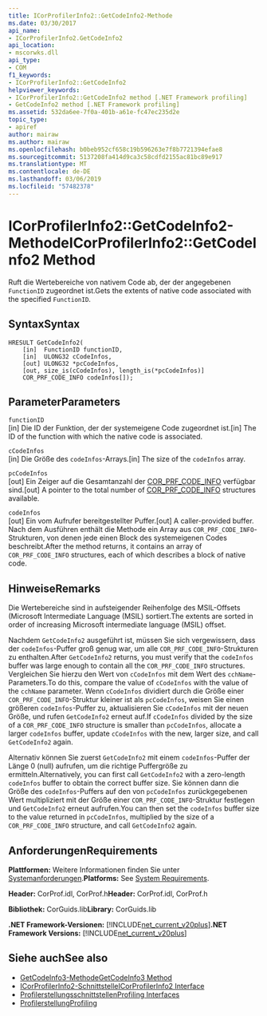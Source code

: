 ```yaml
---
title: ICorProfilerInfo2::GetCodeInfo2-Methode
ms.date: 03/30/2017
api_name:
- ICorProfilerInfo2.GetCodeInfo2
api_location:
- mscorwks.dll
api_type:
- COM
f1_keywords:
- ICorProfilerInfo2::GetCodeInfo2
helpviewer_keywords:
- ICorProfilerInfo2::GetCodeInfo2 method [.NET Framework profiling]
- GetCodeInfo2 method [.NET Framework profiling]
ms.assetid: 532da6ee-7f0a-401b-a61e-fc47ec235d2e
topic_type:
- apiref
author: mairaw
ms.author: mairaw
ms.openlocfilehash: b0beb952cf658c19b596263e7f8b7721394efae8
ms.sourcegitcommit: 5137208fa414d9ca3c58cdfd2155ac81bc89e917
ms.translationtype: MT
ms.contentlocale: de-DE
ms.lasthandoff: 03/06/2019
ms.locfileid: "57482378"
---
```

# <a name="icorprofilerinfo2getcodeinfo2-method"></a><span data-ttu-id="b7758-102">ICorProfilerInfo2::GetCodeInfo2-Methode</span><span class="sxs-lookup"><span data-stu-id="b7758-102">ICorProfilerInfo2::GetCodeInfo2 Method</span></span>
<span data-ttu-id="b7758-103">Ruft die Wertebereiche von nativem Code ab, der der angegebenen `FunctionID` zugeordnet ist.</span><span class="sxs-lookup"><span data-stu-id="b7758-103">Gets the extents of native code associated with the specified `FunctionID`.</span></span>  
  
## <a name="syntax"></a><span data-ttu-id="b7758-104">Syntax</span><span class="sxs-lookup"><span data-stu-id="b7758-104">Syntax</span></span>  
  
```  
HRESULT GetCodeInfo2(  
    [in]  FunctionID functionID,  
    [in]  ULONG32 cCodeInfos,  
    [out] ULONG32 *pcCodeInfos,  
    [out, size_is(cCodeInfos), length_is(*pcCodeInfos)]  
    COR_PRF_CODE_INFO codeInfos[]);  
```  
  
## <a name="parameters"></a><span data-ttu-id="b7758-105">Parameter</span><span class="sxs-lookup"><span data-stu-id="b7758-105">Parameters</span></span>  
 `functionID`  
 <span data-ttu-id="b7758-106">[in] Die ID der Funktion, der der systemeigene Code zugeordnet ist.</span><span class="sxs-lookup"><span data-stu-id="b7758-106">[in] The ID of the function with which the native code is associated.</span></span>  
  
 `cCodeInfos`  
 <span data-ttu-id="b7758-107">[in] Die Größe des `codeInfos`-Arrays.</span><span class="sxs-lookup"><span data-stu-id="b7758-107">[in] The size of the `codeInfos` array.</span></span>  
  
 `pcCodeInfos`  
 <span data-ttu-id="b7758-108">[out] Ein Zeiger auf die Gesamtanzahl der [COR_PRF_CODE_INFO](../../../../docs/framework/unmanaged-api/profiling/cor-prf-code-info-structure.md) verfügbar sind.</span><span class="sxs-lookup"><span data-stu-id="b7758-108">[out] A pointer to the total number of [COR_PRF_CODE_INFO](../../../../docs/framework/unmanaged-api/profiling/cor-prf-code-info-structure.md) structures available.</span></span>  
  
 `codeInfos`  
 <span data-ttu-id="b7758-109">[out] Ein vom Aufrufer bereitgestellter Puffer.</span><span class="sxs-lookup"><span data-stu-id="b7758-109">[out] A caller-provided buffer.</span></span> <span data-ttu-id="b7758-110">Nach dem Ausführen enthält die Methode ein Array aus `COR_PRF_CODE_INFO`-Strukturen, von denen jede einen Block des systemeigenen Codes beschreibt.</span><span class="sxs-lookup"><span data-stu-id="b7758-110">After the method returns, it contains an array of `COR_PRF_CODE_INFO` structures, each of which describes a block of native code.</span></span>  
  
## <a name="remarks"></a><span data-ttu-id="b7758-111">Hinweise</span><span class="sxs-lookup"><span data-stu-id="b7758-111">Remarks</span></span>  
 <span data-ttu-id="b7758-112">Die Wertebereiche sind in aufsteigender Reihenfolge des MSIL-Offsets (Microsoft Intermediate Language (MSIL) sortiert.</span><span class="sxs-lookup"><span data-stu-id="b7758-112">The extents are sorted in order of increasing Microsoft intermediate language (MSIL) offset.</span></span>  
  
 <span data-ttu-id="b7758-113">Nachdem `GetCodeInfo2` ausgeführt ist, müssen Sie sich vergewissern, dass der `codeInfos`-Puffer groß genug war, um alle `COR_PRF_CODE_INFO`-Strukturen zu enthalten.</span><span class="sxs-lookup"><span data-stu-id="b7758-113">After `GetCodeInfo2` returns, you must verify that the `codeInfos` buffer was large enough to contain all the `COR_PRF_CODE_INFO` structures.</span></span> <span data-ttu-id="b7758-114">Vergleichen Sie hierzu den Wert von `cCodeInfos` mit dem Wert des `cchName`-Parameters.</span><span class="sxs-lookup"><span data-stu-id="b7758-114">To do this, compare the value of `cCodeInfos` with the value of the `cchName` parameter.</span></span> <span data-ttu-id="b7758-115">Wenn `cCodeInfos` dividiert durch die Größe einer `COR_PRF_CODE_INFO`-Struktur kleiner ist als `pcCodeInfos`, weisen Sie einen größeren `codeInfos`-Puffer zu, aktualisieren Sie `cCodeInfos` mit der neuen Größe, und rufen `GetCodeInfo2` erneut auf.</span><span class="sxs-lookup"><span data-stu-id="b7758-115">If `cCodeInfos` divided by the size of a `COR_PRF_CODE_INFO` structure is smaller than `pcCodeInfos`, allocate a larger `codeInfos` buffer, update `cCodeInfos` with the new, larger size, and call `GetCodeInfo2` again.</span></span>  
  
 <span data-ttu-id="b7758-116">Alternativ können Sie zuerst `GetCodeInfo2` mit einem `codeInfos`-Puffer der Länge 0 (null) aufrufen, um die richtige Puffergröße zu ermitteln.</span><span class="sxs-lookup"><span data-stu-id="b7758-116">Alternatively, you can first call `GetCodeInfo2` with a zero-length `codeInfos` buffer to obtain the correct buffer size.</span></span> <span data-ttu-id="b7758-117">Sie können dann die Größe des `codeInfos`-Puffers auf den von `pcCodeInfos` zurückgegebenen Wert multipliziert mit der Größe einer `COR_PRF_CODE_INFO`-Struktur festlegen und `GetCodeInfo2` erneut aufrufen.</span><span class="sxs-lookup"><span data-stu-id="b7758-117">You can then set the `codeInfos` buffer size to the value returned in `pcCodeInfos`, multiplied by the size of a `COR_PRF_CODE_INFO` structure, and call `GetCodeInfo2` again.</span></span>  
  
## <a name="requirements"></a><span data-ttu-id="b7758-118">Anforderungen</span><span class="sxs-lookup"><span data-stu-id="b7758-118">Requirements</span></span>  
 <span data-ttu-id="b7758-119">**Plattformen:** Weitere Informationen finden Sie unter [Systemanforderungen](../../../../docs/framework/get-started/system-requirements.md).</span><span class="sxs-lookup"><span data-stu-id="b7758-119">**Platforms:** See [System Requirements](../../../../docs/framework/get-started/system-requirements.md).</span></span>  
  
 <span data-ttu-id="b7758-120">**Header:** CorProf.idl, CorProf.h</span><span class="sxs-lookup"><span data-stu-id="b7758-120">**Header:** CorProf.idl, CorProf.h</span></span>  
  
 <span data-ttu-id="b7758-121">**Bibliothek:** CorGuids.lib</span><span class="sxs-lookup"><span data-stu-id="b7758-121">**Library:** CorGuids.lib</span></span>  
  
 <span data-ttu-id="b7758-122">**.NET Framework-Versionen:** [!INCLUDE[net_current_v20plus](../../../../includes/net-current-v20plus-md.md)]</span><span class="sxs-lookup"><span data-stu-id="b7758-122">**.NET Framework Versions:** [!INCLUDE[net_current_v20plus](../../../../includes/net-current-v20plus-md.md)]</span></span>  
  
## <a name="see-also"></a><span data-ttu-id="b7758-123">Siehe auch</span><span class="sxs-lookup"><span data-stu-id="b7758-123">See also</span></span>
- [<span data-ttu-id="b7758-124">GetCodeInfo3-Methode</span><span class="sxs-lookup"><span data-stu-id="b7758-124">GetCodeInfo3 Method</span></span>](../../../../docs/framework/unmanaged-api/profiling/icorprofilerinfo4-getcodeinfo3-method.md)
- [<span data-ttu-id="b7758-125">ICorProfilerInfo2-Schnittstelle</span><span class="sxs-lookup"><span data-stu-id="b7758-125">ICorProfilerInfo2 Interface</span></span>](../../../../docs/framework/unmanaged-api/profiling/icorprofilerinfo2-interface.md)
- [<span data-ttu-id="b7758-126">Profilerstellungsschnittstellen</span><span class="sxs-lookup"><span data-stu-id="b7758-126">Profiling Interfaces</span></span>](../../../../docs/framework/unmanaged-api/profiling/profiling-interfaces.md)
- [<span data-ttu-id="b7758-127">Profilerstellung</span><span class="sxs-lookup"><span data-stu-id="b7758-127">Profiling</span></span>](../../../../docs/framework/unmanaged-api/profiling/index.md)
